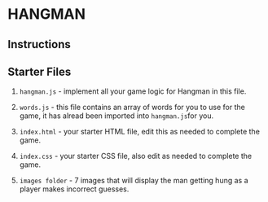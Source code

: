 # HANGMAN

## Instructions

## Starter Files

  1. `hangman.js` - implement all your game logic for Hangman in this file.
  
  2. `words.js` - this file contains an array of words for you to use for the
     game, it has alread been imported into `hangman.js`for you.

  3. `index.html` - your starter HTML file, edit this as needed to complete the
     game.

  4. `index.css` - your starter CSS file, also edit as needed to complete the game.

  5. `images folder` - 7 images that will display the man getting hung as a
     player makes incorrect guesses.
